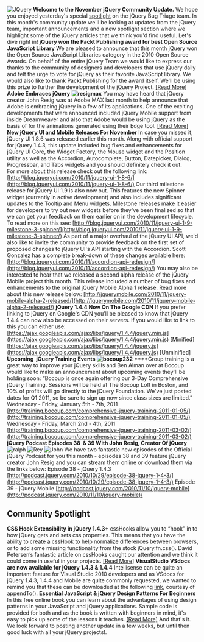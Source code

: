 ![](http://blog.jquery.com/wp-content/uploads/2010/10/jquerycomm.jpg "JQuery")
**Welcome to the November jQuery Community Update.** We hope you enjoyed
yesterday's special
[spotlight](http://blog.jquery.com/2010/11/23/team-spotlight-the-jquery-bug-triage-team/)
on the jQuery Bug Triage team. In this month's community update we'll be
looking at updates from the jQuery team, important announcements and a
new spotlight section where we highlight some of the jQuery articles
that we think you'd find useful. Let's dive right in! **jQuery won the
Packt Publishing award for best Open Source JavaScript Library** We are
pleased to announce that this month jQuery won the Open Source
JavaScript Libraries category in the 2010 Open Source Awards. On behalf
of the entire jQuery Team we would like to express our thanks to the
community of designers and developers that use jQuery daily and felt the
urge to vote for jQuery as their favorite JavaScript library. We would
also like to thank Packt Publishing for the award itself. We'll be using
this prize to further the development of the jQuery Project. [[Read
More]](https://www.packtpub.com/blog/2010-open-source-awards-winner-news-open-source-javascript-libraries)
**Adobe Embraces jQuery**
**![](http://blog.jquery.com/wp-content/uploads/2010/11/resigmax.jpg "resigmax")**
You may have heard that jQuery creator John Resig was at Adobe MAX last
month to help announce that Adobe is embracing jQuery in a few of its
applications. One of the exciting developments that were announced
included jQuery Mobile support from inside Dreamweaver and also that
Adobe would be using jQuery as the basis of for the animations generated
using their Edge tool. [[Read
More]](http://blogs.adobe.com/flashplatform/2010/11/adobe-max-2010-retrospective.html)
**New jQuery UI and Mobile Releases For November** In case you missed
it, jQuery UI 1.8.6 was released earlier this month. Along with official
support for jQuery 1.4.3, this update included bug fixes and
enhancements for jQuery UI Core, the Widget Factory, the Mouse widget
and the Position utility as well as the Accordion, Autocomplete, Button,
Datepicker, Dialog, Progressbar, and Tabs widgets and you should
definitely check it out. For more about this release check out the
following link:
[http://blog.jqueryui.com/2010/11/jquery-ui-1-8-6/](http://blog.jqueryui.com/2010/11/jquery-ui-1-8-6/)
Our third milestone release for jQuery UI 1.9 is also now out. This
features the new Spinner widget (currently in active development) and
also includes significant updates to the Tooltip and Menu widgets.
Milestone releases make it easier for developers to try out new widgets
before they've been finalized so that we can get your feedback on them
earlier on in the development lifecycle. To read more on this see:
[http://blog.jqueryui.com/2010/11/jquery-ui-1-9-milestone-3-spinner/](http://blog.jqueryui.com/2010/11/jquery-ui-1-9-milestone-3-spinner/)
As part of a major overhaul of the jQuery UI API, we'd also like to
invite the community to provide feedback on the first set of proposed
changes to jQuery UI's API starting with the Accordion. Scott Gonzalez
has a complete break-down of these changes available here:
[http://blog.jqueryui.com/2010/11/accordion-api-redesign/](http://blog.jqueryui.com/2010/11/accordion-api-redesign/)
You may also be interested to hear that we released a second alpha
release of the jQuery Mobile project this month. This release included a
number of bug fixes and enhancements to the original jQuery Mobile Alpha
1 release. Read more about this new release below:
[http://jquerymobile.com/2010/11/jquery-mobile-alpha-2-released/](http://jquerymobile.com/2010/11/jquery-mobile-alpha-2-released/)
**jQuery 1.4.4 Now On The Google CDN** If you prefer linking to jQuery
on Google's CDN you'll be pleased to know that jQuery 1.4.4 can now also
be accessed on their servers. If you would like to link to this you can
either use:
[https://ajax.googleapis.com/ajax/libs/jquery/1.4.4/jquery.min.js](https://ajax.googleapis.com/ajax/libs/jquery/1.4.4/jquery.min.js)
[Minified][](https://ajax.googleapis.com/ajax/libs/jquery/1.4.4/jquery.min.js)
[https://ajax.googleapis.com/ajax/libs/jquery/1.4.4/jquery.js](https://ajax.googleapis.com/ajax/libs/jquery/1.4.4/jquery.js)
[Unminified] **Upcoming  jQuery Training Events**
**![](http://blog.jquery.com/wp-content/uploads/2010/11/bocoup232.jpg "bocoup232")**
****Group training is a great way to improve your jQuery skills and Ben
Alman over at Bocoup would like to make an announcement about upcoming
events they'll be holding soon: “Bocoup is once again offering our 3-Day
Comprehensive jQuery Training. Sessions will be held at The Bocoup Loft
in Boston, and 10% of profits will go directly to the jQuery Foundation.
We've just posted dates for Q1 2011, so be sure to sign up now since
class sizes are limited.” Wednesday - Friday, January 5th - 7th, 2011
[http://training.bocoup.com/comprehensive-jquery-training-2011-01-05/](http://training.bocoup.com/comprehensive-jquery-training-2011-01-05/)
Wednesday - Friday, March 2nd - 4th, 2011
[http://training.bocoup.com/comprehensive-jquery-training-2011-03-02/](http://training.bocoup.com/comprehensive-jquery-training-2011-03-02/)
**jQuery Podcast Episodes 38  & 39 With John Resig, Creator Of jQuery**
![](http://a3.twimg.com/profile_images/927486315/Ralph_web_reasonably_small.jpg "ralph")
![](http://a3.twimg.com/profile_images/1130303999/rey2_reasonably_small.png "Rey")
![](http://a2.twimg.com/profile_images/150604006/3450728563_69b0bd0743_reasonably_small.jpg "John")
We have two fantastic new episodes of the Official jQuery Podcast for
you this month - episodes 38 and 39 feature jQuery creator John Resig
and you can stream them online or download them via the links below:
Episode 38 - jQuery 1.4.3
[http://podcast.jquery.com/2010/10/29/episode-38-jquery-1-4-3/](http://podcast.jquery.com/2010/10/29/episode-38-jquery-1-4-3/)
Episode 39 - jQuery Mobile
[http://podcast.jquery.com/2010/11/10/jquery-mobile](http://podcast.jquery.com/2010/11/10/jquery-mobile)/

Community Spotlight
-------------------

**CSS Hook Extensibility in jQuery 1.4.3+** cssHooks allow you to “hook”
in to how jQuery gets and sets css properties. This means that you have
the ability to create a cssHook to help normalize differences between
browsers, or to add some missing functionality from the stock
jQuery.fn.css(). David Petersen’s fantastic article on cssHooks caught
our attention and we think it could come in useful in your projects.
[[Read
More]](http://blog.petersendidit.com/post/csshooks-in-jquery-1-4-3/)
**VisualStudio VSdocs are now available for jQuery 1.4.3 & 1.4.4**
Intellisense can be quite an important feature for Visual Studio 2010
developers and as VSdocs for jQuery 1.4.3, 1.4.4 and Mobile are quite
commonly requested, we wanted to remind you that these can be downloaded
at the following [link](http://appendto.com/community/jquery-vsdoc),
courtesy of appendTo(). **Essential JavaScript & jQuery Design Patterns
For Beginners** In this free online book you can learn about the
advantages of using design patterns in your JavaScript and jQuery
applications. Sample code is provided for both and as the book is
written with beginners in mind, it's easy to pick up some of the lessons
it teaches. [[Read
More]](http://addyosmani.com/blog/essentialjsdesignpatterns/) And that's
it. We look forward to posting another update in a few weeks, but until
then good luck with all your jQuery projects!.

